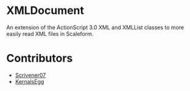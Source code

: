 # XMLDocument
An extension of the ActionScript 3.0 XML and XMLList classes to more easily read XML files in Scaleform.

# Contributors
* [Scrivener07](https://github.com/Scrivener07)
* [KernalsEgg](https://github.com/KernalsEgg)
